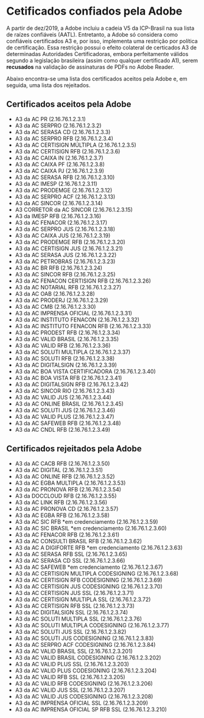 ﻿# Cetificados confiados pela Adobe

A partir de dez/2019, a Adobe incluiu a cadeia V5 da ICP-Brasil na sua lista de raízes confiáveis (AATL). Entretanto, a Adobe só considera como
confiáveis certificados A3 e, por isso, implementa uma restrição por política de certificação. Essa restrição possui o efeito colateral de 
certicados A3 de determinadas Autoridades Certificadoras, embora perfeitamente válidos segundo a legislação brasileira (assim
como qualquer certificado A1), serem **recusados** na validação de assinaturas de PDFs no Adobe Reader.

Abaixo encontra-se uma lista dos certificados aceitos pela Adobe e, em seguida, uma lista dos rejeitados.

## Certificados aceitos pela Adobe

* A3 da AC PR (2.16.76.1.2.3.1)
* A3 da AC SERPRO (2.16.76.1.2.3.2)
* A3 da AC SERASA CD (2.16.76.1.2.3.3)
* A3 da AC SERPRO RFB (2.16.76.1.2.3.4)
* A3 da AC CERTISIGN MÚLTIPLA (2.16.76.1.2.3.5)
* A3 da AC CERTISIGN RFB (2.16.76.1.2.3.6)
* A3 da AC CAIXA IN (2.16.76.1.2.3.7)
* A3 da AC CAIXA PF (2.16.76.1.2.3.8)
* A3 da AC CAIXA PJ (2.16.76.1.2.3.9)
* A3 da AC SERASA RFB (2.16.76.1.2.3.10)
* A3 da AC IMESP (2.16.76.1.2.3.11)
* A3 da AC PRODEMGE (2.16.76.1.2.3.12)
* A3 da AC SERPRO ACF (2.16.76.1.2.3.13)
* A3 da AC SINCOR (2.16.76.1.2.3.14)
* A3 CORRETOR da AC SINCOR (2.16.76.1.2.3.15)
* A3 da IMESP RFB (2.16.76.1.2.3.16)
* A3 da AC FENACOR (2.16.76.1.2.3.17)
* A3 da AC SERPRO JUS (2.16.76.1.2.3.18)
* A3 da AC CAIXA JUS (2.16.76.1.2.3.19)
* A3 da AC PRODEMGE RFB (2.16.76.1.2.3.20)
* A3 da AC CERTISIGN JUS (2.16.76.1.2.3.21)
* A3 da AC SERASA JUS (2.16.76.1.2.3.22)
* A3 da AC PETROBRAS (2.16.76.1.2.3.23)
* A3 da AC BR RFB (2.16.76.1.2.3.24)
* A3 da AC SINCOR RFB (2.16.76.1.2.3.25)
* A3 da AC FENACON CERTISIGN RFB (2.16.76.1.2.3.26)
* A3 da AC NOTARIAL RFB (2.16.76.1.2.3.27)
* A3 da AC OAB (2.16.76.1.2.3.28)
* A3 da AC PRODERJ (2.16.76.1.2.3.29)
* A3 da AC CMB (2.16.76.1.2.3.30)
* A3 da AC IMPRENSA OFICIAL (2.16.76.1.2.3.31)
* A3 da AC INSTITUTO FENACON (2.16.76.1.2.3.32)
* A3 da AC INSTITUTO FENACON RFB (2.16.76.1.2.3.33)
* A3 da AC PRODEST RFB (2.16.76.1.2.3.34)
* A3 da AC VALID BRASIL (2.16.76.1.2.3.35)
* A3 da AC VALID RFB (2.16.76.1.2.3.36)
* A3 da AC SOLUTI MULTIPLA (2.16.76.1.2.3.37)
* A3 da AC SOLUTI RFB (2.16.76.1.2.3.38)
* A3 da AC DIGITALSIGN (2.16.76.1.2.3.39)
* A3 da AC BOA VISTA CERTIFICADORA (2.16.76.1.2.3.40)
* A3 da AC BOA VISTA RFB (2.16.76.1.2.3.41)
* A3 da AC DIGITALSIGN RFB (2.16.76.1.2.3.42)
* A3 da AC SINCOR RIO (2.16.76.1.2.3.43)
* A3 da AC VALID JUS (2.16.76.1.2.3.44)
* A3 da AC ONLINE BRASIL (2.16.76.1.2.3.45)
* A3 da AC SOLUTI JUS (2.16.76.1.2.3.46)
* A3 da AC VALID PLUS (2.16.76.1.2.3.47)
* A3 da AC SAFEWEB RFB (2.16.76.1.2.3.48)
* A3 da AC CNDL RFB  (2.16.76.1.2.3.49)

## Certificados **rejeitados** pela Adobe

* A3 da AC CACB RFB (2.16.76.1.2.3.50)
* A3 da AC DIGITAL (2.16.76.1.2.3.51)
* A3 da AC ONLINE RFB (2.16.76.1.2.3.52)
* A3 da AC EGBA MULTIPLA (2.16.76.1.2.3.53)
* A3 da AC PRONOVA RFB (2.16.76.1.2.3.54)
* A3 da DOCCLOUD RFB (2.16.76.1.2.3.55)
* A3 da AC LINK RFB (2.16.76.1.2.3.56)
* A3 da AC PRONOVA CD (2.16.76.1.2.3.57)
* A3 da AC EGBA RFB (2.16.76.1.2.3.58)
* A3 da AC SIC RFB *em credenciamento (2.16.76.1.2.3.59)
* A3 da AC SIC BRASIL *em credenciamento (2.16.76.1.2.3.60)
* A3 da AC FENACOR RFB (2.16.76.1.2.3.61)
* A3 da AC CONSULTI BRASIL RFB (2.16.76.1.2.3.62)
* A3 da AC A DIGIFORTE RFB *em credenciamento (2.16.76.1.2.3.63)
* A3 da AC SERASA RFB SSL (2.16.76.1.2.3.65)
* A3 da AC SERASA CD SSL (2.16.76.1.2.3.66)
* A3 da AC SAFEWEB *em credenciamento (2.16.76.1.2.3.67)
* A3 da AC CERTISIGN MULTIPLA CODESIGNING (2.16.76.1.2.3.68)
* A3 da AC CERTISIGN RFB CODESIGNING (2.16.76.1.2.3.69)
* A3 da AC CERTISIGN JUS CODESIGNING (2.16.76.1.2.3.70)
* A3 da AC CERTISIGN JUS SSL (2.16.76.1.2.3.71)
* A3 da AC CERTISIGN MULTIPLA SSL (2.16.76.1.2.3.72)
* A3 da AC CERTISIGN RFB SSL (2.16.76.1.2.3.73)
* A3 da AC DIGITALSIGN SSL (2.16.76.1.2.3.74)
* A3 da AC SOLUTI MULTIPLA SSL (2.16.76.1.2.3.76)
* A3 da AC SOLUTI MULTIPLA CODESIGNING (2.16.76.1.2.3.77)
* A3 da AC SOLUTI JUS SSL (2.16.76.1.2.3.82)
* A3 da AC SOLUTI JUS CODESIGNING (2.16.76.1.2.3.83)
* A3 da AC SERPRO ACF CODESIGNING (2.16.76.1.2.3.84)
* A3 da AC VALID BRASIL SSL (2.16.76.1.2.3.201)
* A3 da AC VALID BRASIL CODESIGNING (2.16.76.1.2.3.202)
* A3 da AC VALID PLUS SSL (2.16.76.1.2.3.203)
* A3 da AC VALID PLUS CODESIGNING (2.16.76.1.2.3.204)
* A3 da AC VALID RFB SSL (2.16.76.1.2.3.205)
* A3 da AC VALID RFB CODESIGNING (2.16.76.1.2.3.206)
* A3 da AC VALID JUS SSL (2.16.76.1.2.3.207)
* A3 da AC VALID JUS CODESIGNING (2.16.76.1.2.3.208)
* A3 da AC IMPRENSA OFICIAL SSL (2.16.76.1.2.3.209)
* A3 da AC IMPRENSA OFICIAL SP RFB SSL (2.16.76.1.2.3.210)
